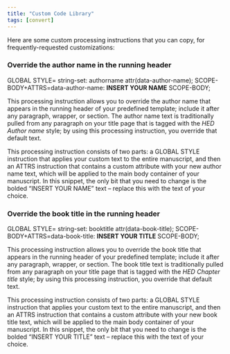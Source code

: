 ```yaml
---
title: "Custom Code Library"
tags: [convert]
---
```

 
<html><body><section data-type="appendix" class="hsecappendix" data-hederis-type="hsecappendix" id="custom-style-library" data-pi-attrs="id: custom-style-library; data-tags: convert;" role="doc-appendix" data-tags="convert" data-author-name=" " data-book-title=" " title="Custom Code Library"><p class="hblkp" data-hederis-type="hblkp" id="pA7F3PpxE">Here are some custom processing instructions that you can copy, for frequently-requested customizations:</p><section class="hwprsubsection" data-hederis-type="hwprsubsection" id="pjz0TfOjG" data-type="subsection" title="Override the author name in the running header"><h1 data-hederis-type="hblktitle" class="hblktitle" id="p7oXbt4x1">Override the author name in the running header</h1><div class="hwprliteral" data-hederis-type="hwprliteral" id="ptChnpi2l" data-type="programlisting" role="doc-example"><p class="hblkcode" data-hederis-type="hblkcode" id="pHqIRFf3F">GLOBAL STYLE= string-set: authorname attr(data-author-name); SCOPE-BODY+ATTRS=data-author-name: <strong data-hederis-type="hspanstrong" id="pkaq83zPn">INSERT YOUR NAME</strong> SCOPE-BODY;</p></div><p class="hblkp" data-hederis-type="hblkp" id="pYzCO4srx">This processing instruction allows you to override the author name that appears in the running header of your predefined template; include it after any paragraph, wrapper, or section. The author name text is traditionally pulled from any paragraph on your title page that is tagged with the <em data-hederis-type="hspanem" id="pq1r7h831">HED Author name</em> style; by using this processing instruction, you override that default text.</p><p class="hblkp" data-hederis-type="hblkp" id="p3aLVRjFO">This processing instruction consists of two parts: a GLOBAL STYLE instruction that applies your custom text to the entire manuscript, and then an ATTRS instruction that contains a custom attribute with your new author name text, which will be applied to the main body container of your manuscript. In this snippet, the only bit that you need to change is the bolded &#8220;INSERT YOUR NAME&#8221; text &#8211; replace this with the text of your choice.</p></section><section class="hwprsubsection" data-hederis-type="hwprsubsection" id="pq7x317AC" data-type="subsection" title="Override the book title in the running header"><h1 data-hederis-type="hblktitle" class="hblktitle" id="pxjKA72Ou">Override the book title in the running header</h1><div class="hwprliteral" data-hederis-type="hwprliteral" id="p37GppUK8" data-type="programlisting" role="doc-example"><p class="hblkcode" data-hederis-type="hblkcode" id="pHb7t3Dug">GLOBAL STYLE= string-set: booktitle attr(data-book-title); SCOPE-BODY+ATTRS=data-book-title: <strong class="hspanstrong" data-hederis-type="hspanstrong" id="pVPkrQI3R">INSERT YOUR TITLE</strong> SCOPE-BODY;</p></div><p class="hblkp" data-hederis-type="hblkp" id="pwtMklPmi">This processing instruction allows you to override the book title that appears in the running header of your predefined template; include it after any paragraph, wrapper, or section. The book title text is traditionally pulled from any paragraph on your title page that is tagged with the <em class="hspanem" data-hederis-type="hspanem" id="pqRE3Fquv">HED Chapter title</em> style; by using this processing instruction, you override that default text.</p><p class="hblkp" data-hederis-type="hblkp" id="pbR19RcRR">This processing instruction consists of two parts: a GLOBAL STYLE instruction that applies your custom text to the entire manuscript, and then an ATTRS instruction that contains a custom attribute with your new book title text, which will be applied to the main body container of your manuscript. In this snippet, the only bit that you need to change is the bolded &#8220;INSERT YOUR TITLE&#8221; text &#8211; replace this with the text of your choice.</p></section></section></body></html>
